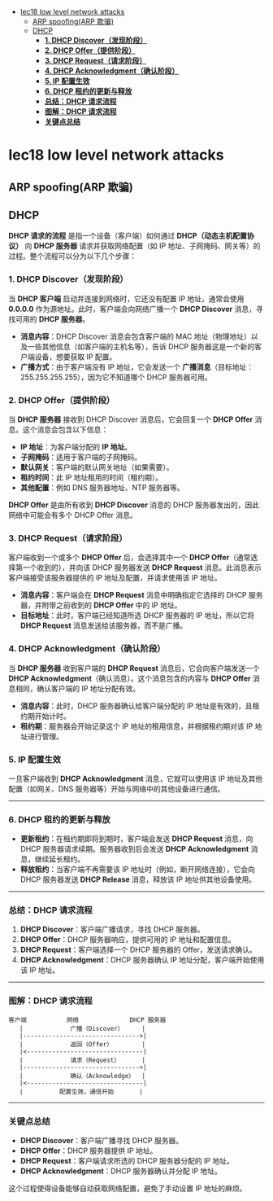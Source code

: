 - [lec18 low level network attacks](#lec18-low-level-network-attacks)
  - [ARP spoofing(ARP 欺骗)](#arp-spoofingarp-欺骗)
  - [DHCP](#dhcp)
    - [**1. DHCP Discover（发现阶段）**](#1-dhcp-discover发现阶段)
    - [**2. DHCP Offer（提供阶段）**](#2-dhcp-offer提供阶段)
    - [**3. DHCP Request（请求阶段）**](#3-dhcp-request请求阶段)
    - [**4. DHCP Acknowledgment（确认阶段）**](#4-dhcp-acknowledgment确认阶段)
    - [**5. IP 配置生效**](#5-ip-配置生效)
    - [**6. DHCP 租约的更新与释放**](#6-dhcp-租约的更新与释放)
    - [**总结：DHCP 请求流程**](#总结dhcp-请求流程)
    - [**图解：DHCP 请求流程**](#图解dhcp-请求流程)
    - [**关键点总结**](#关键点总结)

# lec18 low level network attacks

## ARP spoofing(ARP 欺骗)

## DHCP

**DHCP 请求的流程** 是指一个设备（客户端）如何通过 **DHCP（动态主机配置协议）** 向 **DHCP 服务器** 请求并获取网络配置（如 IP 地址、子网掩码、网关等）的过程。整个流程可以分为以下几个步骤：

### **1. DHCP Discover（发现阶段）**
当 **DHCP 客户端** 启动并连接到网络时，它还没有配置 IP 地址，通常会使用 **0.0.0.0** 作为源地址。此时，客户端会向网络广播一个 **DHCP Discover** 消息，寻找可用的 **DHCP 服务器**。

- **消息内容**：DHCP Discover 消息会包含客户端的 MAC 地址（物理地址）以及一些其他信息（如客户端的主机名等），告诉 DHCP 服务器这是一个新的客户端设备，想要获取 IP 配置。
- **广播方式**：由于客户端没有 IP 地址，它会发送一个 **广播消息**（目标地址：255.255.255.255），因为它不知道哪个 DHCP 服务器可用。

### **2. DHCP Offer（提供阶段）**
当 **DHCP 服务器** 接收到 DHCP Discover 消息后，它会回复一个 **DHCP Offer** 消息。这个消息会包含以下信息：
- **IP 地址**：为客户端分配的 **IP 地址**。
- **子网掩码**：适用于客户端的子网掩码。
- **默认网关**：客户端的默认网关地址（如果需要）。
- **租约时间**：此 IP 地址租用的时间（租约期）。
- **其他配置**：例如 DNS 服务器地址、NTP 服务器等。

**DHCP Offer** 是由所有收到 **DHCP Discover** 消息的 DHCP 服务器发出的，因此网络中可能会有多个 DHCP Offer 消息。

### **3. DHCP Request（请求阶段）**
客户端收到一个或多个 **DHCP Offer** 后，会选择其中一个 **DHCP Offer**（通常选择第一个收到的），并向该 DHCP 服务器发送 **DHCP Request** 消息。此消息表示客户端接受该服务器提供的 IP 地址及配置，并请求使用该 IP 地址。

- **消息内容**：客户端会在 **DHCP Request** 消息中明确指定它选择的 DHCP 服务器，并附带之前收到的 **DHCP Offer** 中的 IP 地址。
- **目标地址**：此时，客户端已经知道所选 DHCP 服务器的 IP 地址，所以它将 **DHCP Request** 消息发送给该服务器，而不是广播。

### **4. DHCP Acknowledgment（确认阶段）**
当 **DHCP 服务器** 收到客户端的 **DHCP Request** 消息后，它会向客户端发送一个 **DHCP Acknowledgment**（确认消息）。这个消息包含的内容与 **DHCP Offer** 消息相同，确认客户端的 IP 地址分配有效。

- **消息内容**：此时，DHCP 服务器确认给客户端分配的 IP 地址是有效的，且租约期开始计时。
- **租约期**：服务器会开始记录这个 IP 地址的租用信息，并根据租约期对该 IP 地址进行管理。

### **5. IP 配置生效**
一旦客户端收到 **DHCP Acknowledgment** 消息，它就可以使用该 IP 地址及其他配置（如网关、DNS 服务器等）开始与网络中的其他设备进行通信。

---

### **6. DHCP 租约的更新与释放**
- **更新租约**：在租约期即将到期时，客户端会发送 **DHCP Request** 消息，向 DHCP 服务器请求续期。服务器收到后会发送 **DHCP Acknowledgment** 消息，继续延长租约。
- **释放租约**：当客户端不再需要该 IP 地址时（例如，断开网络连接），它会向 DHCP 服务器发送 **DHCP Release** 消息，释放该 IP 地址供其他设备使用。

---

### **总结：DHCP 请求流程**
1. **DHCP Discover**：客户端广播请求，寻找 DHCP 服务器。
2. **DHCP Offer**：DHCP 服务器响应，提供可用的 IP 地址和配置信息。
3. **DHCP Request**：客户端选择一个 DHCP 服务器的 Offer，发送请求确认。
4. **DHCP Acknowledgment**：DHCP 服务器确认 IP 地址分配，客户端开始使用该 IP 地址。

---

### **图解：DHCP 请求流程**

```
客户端           网络              DHCP 服务器
   |             广播（Discover）     |
   |-------------------------------->|
   |             返回（Offer）        |
   |<--------------------------------|
   |             请求（Request）      |
   |-------------------------------->|
   |             确认（Acknowledge）  |
   |<--------------------------------|
   |          配置生效，通信开始       |
```

---

### **关键点总结**
- **DHCP Discover**：客户端广播寻找 DHCP 服务器。
- **DHCP Offer**：DHCP 服务器提供 IP 地址。
- **DHCP Request**：客户端请求所选的 DHCP 服务器分配的 IP 地址。
- **DHCP Acknowledgment**：DHCP 服务器确认并分配 IP 地址。

这个过程使得设备能够自动获取网络配置，避免了手动设置 IP 地址的麻烦。